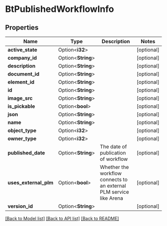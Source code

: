 # BtPublishedWorkflowInfo

## Properties

Name | Type | Description | Notes
------------ | ------------- | ------------- | -------------
**active_state** | Option<**i32**> |  | [optional]
**company_id** | Option<**String**> |  | [optional]
**description** | Option<**String**> |  | [optional]
**document_id** | Option<**String**> |  | [optional]
**element_id** | Option<**String**> |  | [optional]
**id** | Option<**String**> |  | [optional]
**image_src** | Option<**String**> |  | [optional]
**is_pickable** | Option<**bool**> |  | [optional]
**json** | Option<**String**> |  | [optional]
**name** | Option<**String**> |  | [optional]
**object_type** | Option<**i32**> |  | [optional]
**owner_type** | Option<**i32**> |  | [optional]
**published_date** | Option<**String**> | The date of publication of workflow | [optional]
**uses_external_plm** | Option<**bool**> | Whether the workflow connects to an external PLM service like Arena | [optional]
**version_id** | Option<**String**> |  | [optional]

[[Back to Model list]](../README.md#documentation-for-models) [[Back to API list]](../README.md#documentation-for-api-endpoints) [[Back to README]](../README.md)


